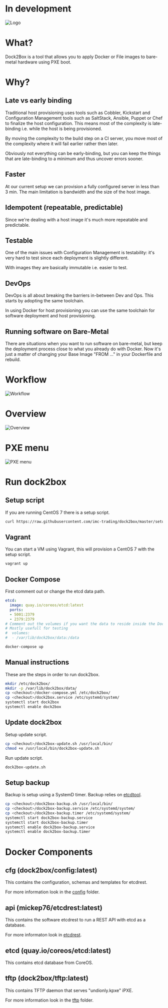 # In development

![Logo](img/logo.png?raw=true)

# What?

Dock2Box is a tool that allows you to apply Docker or File images to bare-metal hardware using PXE boot.

# Why?

## Late vs early binding

Traditional host provisioning uses tools such as Cobbler, Kickstart and Configuration Management tools such as SaltStack, Ansible, Puppet or Chef to
finalize the host configuration. This means most of the complexity is late-binding i.e. while the host is being provisioned.

By moving the complexity to the build step on a CI server, you move most of the complexity where it will fail earlier rather then later.

Obviously not everything can be early-binding, but you can keep the things that are late-binding to a minimum and thus uncover errors sooner.

## Faster

At our current setup we can provision a fully configured server in less than 3 min. The main limitation is bandwidth and the size of the host image.

## Idempotent (repeatable, predictable)

Since we're dealing with a host image it's much more repeatable and predictable.

## Testable

One of the main issues with Configuration Management is testability: it's very hard to test since each deployment is slightly different.

With images they are basically immutable i.e. easier to test.

## DevOps

DevOps is all about breaking the barriers in-between Dev and Ops. This starts by adopting the same toolchain.

In using Docker for host provisioning you can use the same toolchain for software deployment and host provisioning.

## Running software on Bare-Metal

There are situations when you want to run software on bare-metal, but keep the deployment process close to what you
already do with Docker. Now it's just a matter of changing your Base Image "FROM ..." in your Dockerfile and rebuild.

# Workflow

![Workflow](img/workflow.png?raw=true)

# Overview

![Overview](img/overview.png?raw=true)

# PXE menu

![PXE menu](img/pxe_menu.png?raw=true)

# Run dock2box

## Setup script

If you are running CentOS 7 there is a setup script.

```bash
curl https://raw.githubusercontent.com/imc-trading/dock2box/master/setup_centos7.sh | bash -
```

## Vagrant

You can start a VM using Vagrant, this will provision a CentOS 7 with the setup script.

```bash
vagrant up
```

## Docker Compose

First comment out or change the etcd data path.

```yaml
etcd:
  image: quay.io/coreos/etcd:latest
  ports:
  - 5001:2379
  - 2379:2379
# Comment out the volumes if you want the data to reside inside the Docker container
# Mostly usefull for testing
#  volumes:
#  - /var/lib/dock2box/data:/data
```

```bash
docker-compose up
```

## Manual instructions

These are the steps in order to run dock2box.

```bash
mkdir /etc/dock2box/
mkdir -p /var/lib/dock2box/data/
cp <checkout>/docker-compose.yml /etc/dock2box/
cp <checkout>/dock2box.service /etc/systemd/system/
systemctl start dock2box
systemctl enable dock2box
```

## Update dock2box

Setup update script.

```bash
cp <checkout>/dock2box-update.sh /usr/local/bin/
chmod +x /usr/local/bin/dock2box-update.sh
```

Run update script.

```bash
dock2box-update.sh
```

## Setup backup

Backup is setup using a SystemD timer. Backup relies on [etcdtool](https://github.com/mickep76/etcdtool).

```bash
cp <checkout>/dock2box-backup.sh /usr/local/bin/
cp <checkout>/dock2box-backup.service /etc/systemd/system/
cp <checkout>/dock2box-backup.timer /etc/systemd/system/
systemctl start dock2box-backup.service
systemctl start dock2box-backup.timer
systemctl enable dock2box-backup.service
systemctl enable dock2box-backup.timer
```

# Docker Components

## cfg (dock2box/config:latest)

This contains the configuration, schemas and templates for etcdrest.

For more information look in the [config](config/) folder.

## api (mickep76/etcdrest:latest)

This contains the software etcdrest to run a REST API with etcd as a database.

For more informaton look in [etcdrest](https://github.com/mickep76/etcdrest).

## etcd (quay.io/coreos/etcd:latest)

This contains etcd database from CoreOS.

## tftp (dock2box/tftp:latest)

This contains TFTP daemon that serves "undionly.kpxe" iPXE.

For more information look in the [tftp](tftp/) folder.
